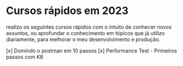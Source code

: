 # Cursos rápidos em 2023
realizo os seguintes cursos rápidos com o intuito de conhecer novos assuntos, ou aprofundar o conhecimento em tópicos que já utilizo diariamente, para melhorar o meu desenvolvimento e produção. 


[x] Domindo o postman em 10 passos
[x] Performance Test - Primeiros passos com K6
